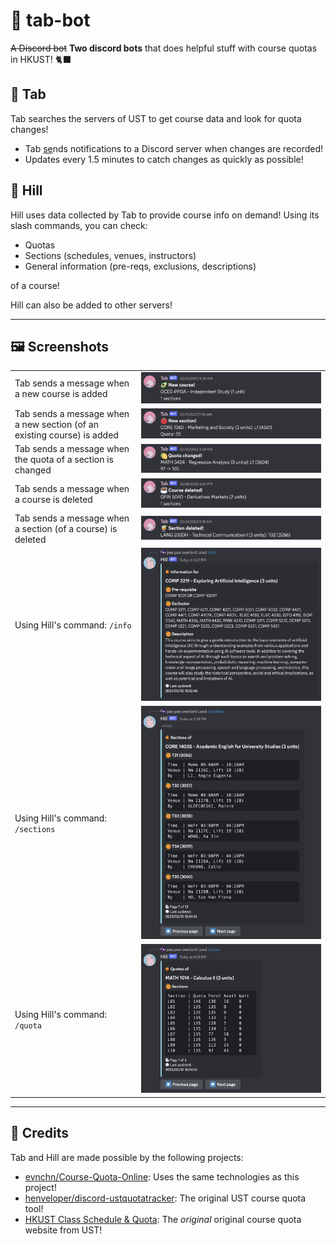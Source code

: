 # 🍄 tab-bot
~~A Discord bot~~ **Two discord bots** that does helpful stuff with course quotas in HKUST! 🐈‍⬛

## 🥁 Tab
Tab searches the servers of UST to get course data and look for quota changes!

- Tab [se](https://youtu.be/FXsGCieXm1E)nds notifications to a Discord server when changes are recorded!
- Updates every 1.5 minutes to catch changes as quickly as possible!

## 🍦 Hill
Hill uses data collected by Tab to provide course info on demand! Using its slash commands, you can check:

- Quotas
- Sections (schedules, venues, instructors)
- General information (pre-reqs, exclusions, descriptions)

of a course!

Hill can also be added to other servers!

---

## 🖼️ Screenshots
|||
| :---         | :---    |
| Tab sends a message when a new course is added | ![Tab sends a message when a new course is added](sample_screenshots/new_course.png) |
| Tab sends a message when a new section (of an existing course) is added | ![Tab sends a message when a new section (of an existing course) is added](sample_screenshots/new_section.png) |
| Tab sends a message when the quota of a section is changed | ![Tab sends a message when the quota of a section is changed](sample_screenshots/quota_changed.png) |
| Tab sends a message when a course is deleted | ![Tab sends a message when a course is deleted](sample_screenshots/course_deleted.png) |
| Tab sends a message when a section (of a course) is deleted | ![Tab sends a message when a section (of a course) is deleted](sample_screenshots/section_deleted.png) |
| Using Hill's command: `/info` | ![Using Hill's command: `/info`](sample_screenshots/hill_info.png) |
| Using Hill's command: `/sections` | ![Using Hill's command: `/sections`](sample_screenshots/hill_sections.png) |
| Using Hill's command: `/quota` | ![Using Hill's command: `/quota`](sample_screenshots/hill_quota.png) |

---

## 🙏 Credits
Tab and Hill are made possible by the following projects:
- [evnchn/Course-Quota-Online](https://github.com/evnchn/Course-Quota-Online): Uses the same technologies as this project!
- [henveloper/discord-ustquotatracker](https://github.com/henveloper/discord-ustquotatracker): The original UST course quota tool!
- [HKUST Class Schedule & Quota](https://w5.ab.ust.hk/wcq/cgi-bin/): The *original* original course quota website from UST!